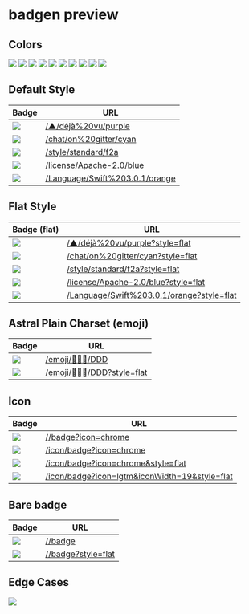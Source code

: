 # badgen preview

## Colors

![](/color/blue/blue)
![](/color/cyan/cyan)
![](/color/green/green)
![](/color/yellow/yellow)
![](/color/orange/orange)
![](/color/red/red)
![](/color/pink/pink)
![](/color/purple/purple)
![](/color/grey/grey)
![](/color/black/black)

## Default Style

| Badge | URL |
| --- | --- |
|![](/▲/déjà%20vu/purple) | [/▲/déjà%20vu/purple](/▲/déjà%20vu/purple) |
|![](/chat/on%20gitter/cyan) | [/chat/on%20gitter/cyan](/chat/on%20gitter/cyan) |
|![](/style/standard/f2a) | [/style/standard/f2a](/style/standard/f2a) |
|![](/license/Apache-2.0/blue) | [/license/Apache-2.0/blue](/license/Apache-2.0/blue) |
|![](/Language/Swift%203.0.1/orange) | [/Language/Swift%203.0.1/orange](/Language/Swift%203.0.1/orange) |

## Flat Style

| Badge (flat) | URL |
| --- | --- |
|![](/▲/déjà%20vu/purple?style=flat) | [/▲/déjà%20vu/purple?style=flat](/▲/déjà%20vu/purple?style=flat) |
|![](/chat/on%20gitter/cyan?style=flat) | [/chat/on%20gitter/cyan?style=flat](/chat/on%20gitter/cyan?style=flat) |
|![](/style/standard/f2a?style=flat) | [/style/standard/f2a?style=flat](/style/standard/f2a?style=flat) |
|![](/license/Apache-2.0/blue?style=flat) | [/license/Apache-2.0/blue?style=flat](/license/Apache-2.0/blue?style=flat) |
|![](/Language/Swift%203.0.1/orange?style=flat) | [/Language/Swift%203.0.1/orange?style=flat](/Language/Swift%203.0.1/orange?style=flat) |

## Astral Plain Charset (emoji)

| Badge | URL |
| --- | --- |
|![](/emoji/💩🤱🦄/DDD) | [/emoji/💩🤱🦄/DDD](/emoji/💩🤱🦄/DDD) |
|![](/emoji/💩🤱🦄/DDD?style=flat) | [/emoji/💩🤱🦄/DDD?style=flat](/emoji/💩🤱🦄/DDD?style=flat) |

## Icon

| Badge | URL |
| --- | --- |
| ![](http://localhost:3000//badge?icon=chrome) | [//badge?icon=chrome](http://localhost:3000//badge?icon=chrome)
| ![](/icon/badge?icon=chrome) | [/icon/badge?icon=chrome](/icon/badge?icon=chrome)
| ![](/icon/badge?icon=chrome&style=flat) | [/icon/badge?icon=chrome&style=flat](/icon/badge?icon=chrome&style=flat)
| ![](/icon/badge?icon=lgtm&iconWidth=19&style=flat) | [/icon/badge?icon=lgtm&iconWidth=19&style=flat](/icon/badge?icon=lgtm&iconWidth=19&style=flat)

## Bare badge

| Badge | URL |
| --- | --- |
| ![](http://localhost:3000//badge) | [//badge](http://localhost:3000//badge)
| ![](http://localhost:3000//badge?style=flat) | [//badge?style=flat](//badge?style=flat)


## Edge Cases

![](/<{[(&)]}>/<{[(&)]}>)
